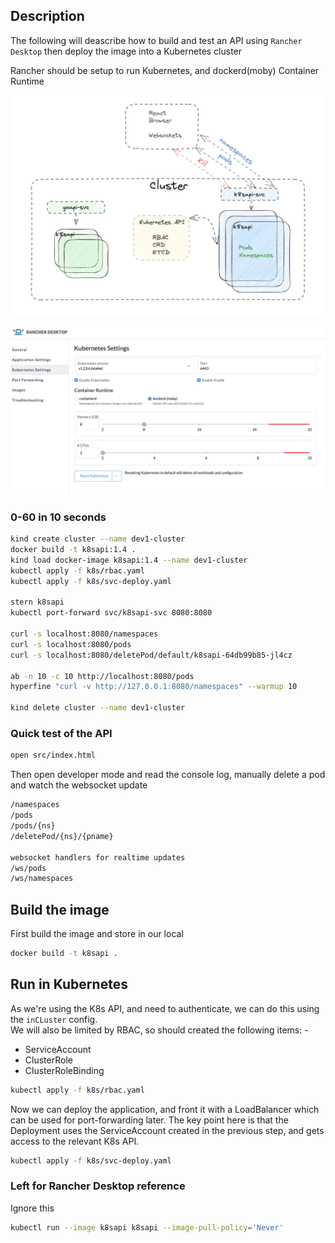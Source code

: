 ## Description
The following will deascribe how to build and test an API using `Rancher Desktop` then deploy the image into a Kubernetes cluster

Rancher should be setup to run Kubernetes, and dockerd(moby) Container Runtime

![overview](images/overview.png)

![Rancher Desktop](images/rancher.png)
### 0-60 in 10 seconds
``` bash
kind create cluster --name dev1-cluster
docker build -t k8sapi:1.4 .
kind load docker-image k8sapi:1.4 --name dev1-cluster
kubectl apply -f k8s/rbac.yaml
kubectl apply -f k8s/svc-deploy.yaml

stern k8sapi
kubectl port-forward svc/k8sapi-svc 8080:8080

curl -s localhost:8080/namespaces
curl -s localhost:8080/pods
curl -s localhost:8080/deletePod/default/k8sapi-64db99b85-jl4cz

ab -n 10 -c 10 http://localhost:8080/pods
hyperfine "curl -v http://127.0.0.1:8080/namespaces" --warmup 10

kind delete cluster --name dev1-cluster
```

### Quick test of the API
```bash
open src/index.html
```
Then open developer mode and read the console log,  manually delete a pod and watch the websocket update


```bash
/namespaces
/pods
/pods/{ns}
/deletePod/{ns}/{pname}

websocket handlers for realtime updates
/ws/pods
/ws/namespaces
```


## Build the image
First build the image and store in our local 

``` bash
docker build -t k8sapi .
```

## Run in Kubernetes
As we're using the K8s API,  and need to authenticate, we can do this using the `inCLuster` config.   
We will also be limited by RBAC, so should created the following items: -
- ServiceAccount
- ClusterRole
- ClusterRoleBinding

``` bash
kubectl apply -f k8s/rbac.yaml
```

Now we can deploy the application, and front it with a LoadBalancer which can be used for port-forwarding later.  The key point here is that the Deployment uses the ServiceAccount created in the previous step, and gets access to the relevant K8s API.

``` bash
kubectl apply -f k8s/svc-deploy.yaml
```






### Left for Rancher Desktop reference
Ignore this
``` bash
kubectl run --image k8sapi k8sapi --image-pull-policy='Never'

```